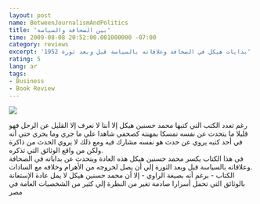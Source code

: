 ```yaml
---
layout: post
name: BetweenJournalismAndPolitics
title: 'بين الصحافة والسياسة'
time: 2009-08-08 20:52:00.001000000 -07:00
category: reviews
excerpt: 'بدايات هيكل في الصحافة وعلاقاته بالسياسة قبل وبعد ثورة 1952'
rating: 5
lang: ar
tags:
- Business
- Book Review
---
```

<img class="imageOnRight" src="{{ site.imgFolder_reviews }}{{ page.name }}/BetweenJournalismAndPoliticsCover.jpg">

<div class="stars" title="{{ page.rating }} Stars" data-percent="{{ page.rating }}"></div>

رغم تعدد الكتب التي كتبها محمد حسنين هيكل إلا أننا لا نعرف إلا القليل عن الرجل فهو قليلا ما يتحدث عن نفسه تمسكا بمهنته كصحفي شاهدا علي ما جري وما يجري حتي أنه في أحد كتبه يروي عن حدث هو نفسه مشارك فيه ومع ذلك لا يروي الحدث من ذاكرة ولكن من واقع الوثائق التي تذكره.  
في هذا الكتاب يكسر محمد حسنين هيكل هذه العادة ويتحدث عن بداياته في الصحافة وعلاقاته بالسياسة قبل وبعد الثورة إلي أن يصل لخروجه من الأهرام وخلافه مع السادات.  
الكتاب - برغم أنه بصيغة الراوي - إلا أن محمد حسنين هيكل لا يمل عادة الإستعانة بالوثائق التي تحمل أسرارا صادمة تغير من النظرة إلي كثير من الشخصيات العامة في مصر  
